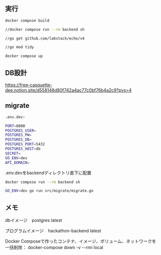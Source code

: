 ## 実行
```sh
docker compose build

//docker compose run --rm backend sh

//go get github.com/labstack/echo/v4

//go mod tidy 

docker compose up 
```

## DB設計
https://free-casquette-dee.notion.site/d558148d80f742a4ac77c0bf76b4a2c9?pvs=4

## migrate
```sh
.env.dev:

PORT=8080
POSTGRES_USER=
POSTGRES_PW=
POSTGRES_DB=
POSTGRES_PORT=5432
POSTGRES_HOST=db
SECRET=
GO_ENV=dev
API_DOMAIN=
```

.env.devをbackendディレクトリ直下に配置

```sh
docker compose run --rm backend sh

GO_ENV=dev go run src/migrate/migrate.go
```

## メモ
dbイメージ　postgres latest 

プログラムイメージ　hackathon-backend latest

Docker Composeで作ったコンテナ、イメージ、ボリューム、ネットワークを一括削除：
docker-compose down -v --rmi local
